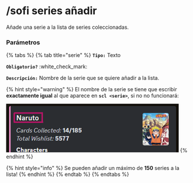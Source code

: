 # /sofi series añadir

Añade una serie a la lista de series coleccionadas.

### Parámetros

{% tabs %}
{% tab title="serie" %}
**`Tipo:`** Texto

**`Obligatorio?`** :white\_check\_mark:

**`Descripción:`** Nombre de la serie que se quiere añadir a la lista.

{% hint style="warning" %}
El nombre de la serie se tiene que escribir **exactamente igual** al que aparece en **`scl <serie>`**, si no no funcionará:

<img src="../../.gitbook/assets/ejemplo-nombre-serie.png" alt="" data-size="original">
{% endhint %}

{% hint style="info" %}
Se pueden añadir un máximo de **150** series a la lista!
{% endhint %}
{% endtab %}
{% endtabs %}
